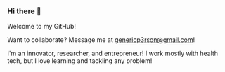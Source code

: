 ### Hi there 👋

Welcome to my GitHub! 

Want to collaborate? Message me at genericp3rson@gmail.com!

I'm an innovator, researcher, and entrepreneur! I work mostly with health tech, but I love learning and tackling any problem!

<!--
**GenericP3rson/GenericP3rson** is a ✨ _special_ ✨ repository because its `README.md` (this file) appears on your GitHub profile.

Here are some ideas to get you started:

- 🔭 I’m currently working on ...
- 🌱 I’m currently learning ...
- 👯 I’m looking to collaborate on ...
- 🤔 I’m looking for help with ...
- 💬 Ask me about ...
- 📫 How to reach me: ...
- 😄 Pronouns: ...
- ⚡ Fun fact: ...
-->
